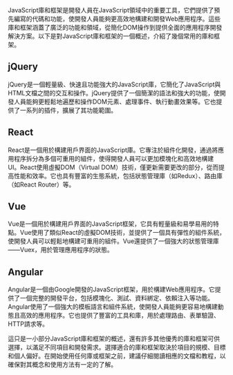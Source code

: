 JavaScript庫和框架是開發人員在JavaScript領域中的重要工具，它們提供了預先編寫的代碼和功能，使開發人員能夠更高效地構建和開發Web應用程序。這些庫和框架涵蓋了廣泛的功能和領域，從簡化DOM操作到提供全面的應用程序開發解決方案。以下是對JavaScript庫和框架的一個概述，介紹了幾個常用的庫和框架。

## jQuery
jQuery是一個輕量級、快速且功能強大的JavaScript庫，它簡化了JavaScript與HTML文檔之間的交互和操作。jQuery提供了一個簡潔的語法和強大的功能，使開發人員能夠更輕鬆地遍歷和操作DOM元素、處理事件、執行動畫效果等。它也提供了一系列的插件，擴展了其功能範圍。

## React
React是一個用於構建用戶界面的JavaScript庫。它專注於組件化開發，通過將應用程序拆分為多個可重用的組件，使得開發人員可以更加模塊化和高效地構建UI。React使用虛擬DOM（Virtual DOM）技術，僅更新需要更改的部分，從而提高性能和效率。它也具有豐富的生態系統，包括狀態管理庫（如Redux）、路由庫（如React Router）等。

## Vue
Vue是一個用於構建用戶界面的JavaScript框架，它具有輕量級和易學易用的特點。Vue使用了類似React的虛擬DOM技術，並提供了一個具有彈性的組件系統，使開發人員可以輕鬆地構建可重用的組件。Vue還提供了一個強大的狀態管理庫——Vuex，用於管理應用程序的狀態。

## Angular
Angular是一個由Google開發的JavaScript框架，用於構建Web應用程序。它提供了一個完整的開發平台，包括模塊化、測試、資料綁定、依賴注入等功能。Angular使用了一個強大的模板語言和組件系統，使開發人員能夠更容易地構建動態且高效的應用程序。它也提供了豐富的工具和庫，用於處理路由、表單驗證、HTTP請求等。

這只是一小部分JavaScript庫和框架的概述，還有許多其他優秀的庫和框架可供選擇，以滿足不同項目和開發需求。選擇適合的庫和框架取決於項目的規模、目標和個人偏好。在開始使用任何庫或框架之前，建議仔細閱讀相應的文檔和教程，以確保對其概念和使用方法有一定的了解。
